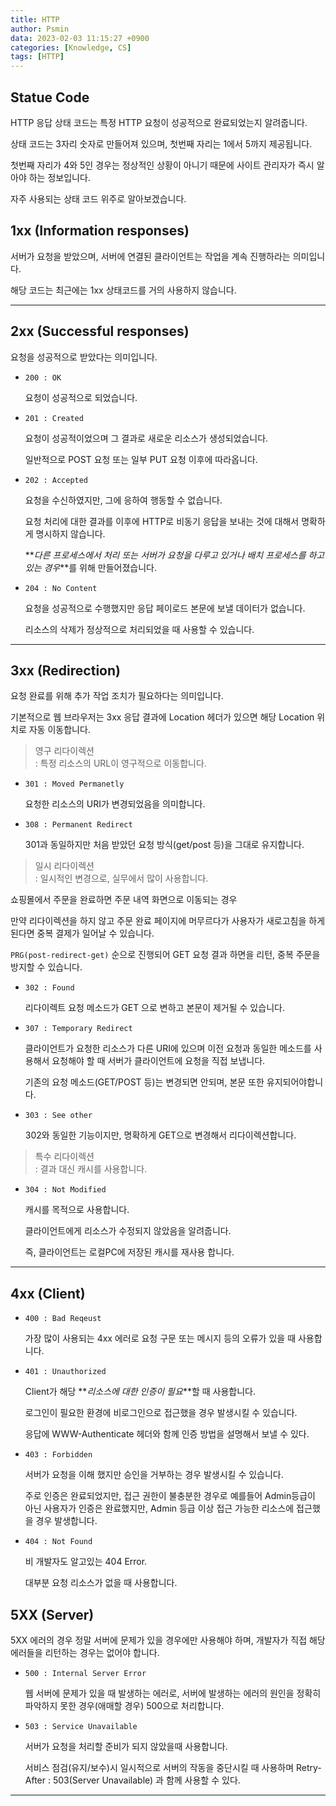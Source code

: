 ```yaml
---
title: HTTP
author: Psmin
data: 2023-02-03 11:15:27 +0900
categories: [Knowledge, CS]
tags: [HTTP]
---
```


## Statue Code

HTTP 응답 상태 코드는 특정 HTTP 요청이 성공적으로 완료되었는지 알려줍니다.

상태 코드는 3자리 숫자로 만들어져 있으며, 첫번째 자리는 1에서 5까지 제공됩니다.

첫번째 자리가 4와 5인 경우는 정상적인 상황이 아니기 때문에 사이트 관리자가 즉시 알아야 하는 정보입니다.

자주 사용되는 상태 코드 위주로 알아보겠습니다.

## 1xx (Information responses)

서버가 요청을 받았으며, 서버에 연결된 클라이언트는 작업을 계속 진행하라는 의미입니다.

해당 코드는 최근에는 1xx 상태코드를 거의 사용하지 않습니다.

---

## 2xx (Successful responses)

요청을 성공적으로 받았다는 의미입니다.

- `200 : OK`

  요청이 성공적으로 되었습니다.

- `201 : Created`

  요청이 성공적이었으며 그 결과로 새로운 리소스가 생성되었습니다.

  일반적으로 POST 요청 또는 일부 PUT 요청 이후에 따라옵니다.

- `202 : Accepted`

  요청을 수신하였지만, 그에 응하여 행동할 수 없습니다.

  요청 처리에 대한 결과를 이후에 HTTP로 비동기 응답을 보내는 것에 대해서 명확하게 명시하지 않습니다.

  **_다른 프로세스에서 처리 또는 서버가 요청을 다루고 있거나 배치 프로세스를 하고 있는 경우_**를 위해 만들어졌습니다.

- `204 : No Content`

  요청을 성공적으로 수행했지만 응답 페이로드 본문에 보낼 데이터가 없습니다.

  리소스의 삭제가 정상적으로 처리되었을 때 사용할 수 있습니다.

---

## 3xx (Redirection)

요청 완료를 위해 추가 작업 조치가 필요하다는 의미입니다.

기본적으로 웹 브라우저는 3xx 응답 결과에 Location 헤더가 있으면 해당 Location 위치로 자동 이동합니다.

> 영구 리다이렉션  
> : 특정 리소스의 URL이 영구적으로 이동합니다.

- `301 : Moved Permanetly`

  요청한 리소스의 URI가 변경되었음을 의미합니다.

- `308 : Permanent Redirect`

  301과 동일하지만 처음 받았던 요청 방식(get/post 등)을 그대로 유지합니다.

> 일시 리다이렉션  
> : 일시적인 변경으로, 실무에서 많이 사용합니다.

쇼핑몰에서 주문을 완료하면 주문 내역 화면으로 이동되는 경우

만약 리다이렉션을 하지 않고 주문 완료 페이지에 머무르다가 사용자가 새로고침을 하게된다면 중복 결제가 일어날 수 있습니다.

`PRG(post-redirect-get)` 순으로 진행되어 GET 요청 결과 하면을 리턴, 중복 주문을 방지할 수 있습니다.

- `302 : Found`

  리다이렉트 요청 메소드가 GET 으로 변하고 본문이 제거될 수 있습니다.

- `307 : Temporary Redirect`

  클라이언트가 요청한 리소스가 다른 URI에 있으며 이전 요청과 동일한 메소드를 사용해서 요청해야 할 때 서버가 클라이언트에 요청을 직접 보냅니다.

  기존의 요청 메소드(GET/POST 등)는 변경되면 안되며, 본문 또한 유지되어야합니다.

- `303 : See other`

  302와 동일한 기능이지만, 명확하게 GET으로 변경해서 리다이렉션합니다.

> 특수 리다이렉션  
> : 결과 대신 캐시를 사용합니다.

- `304 : Not Modified`

  캐시를 목적으로 사용합니다.

  클라이언트에게 리소스가 수정되지 않았음을 알려줍니다.

  즉, 클라이언트는 로컬PC에 저장된 캐시를 재사용 합니다.

---

## 4xx (Client)

- `400 : Bad Reqeust`

  가장 많이 사용되는 4xx 에러로 요청 구문 또는 메시지 등의 오류가 있을 때 사용합니다.

- `401 : Unauthorized`

  Client가 해당 **_리소스에 대한 인증이 필요_**할 때 사용합니다.

  로그인이 필요한 환경에 비로그인으로 접근했을 경우 발생시킬 수 있습니다.

  응답에 WWW-Authenticate 헤더와 함께 인증 방법을 설명해서 보낼 수 있다.

- `403 : Forbidden`

  서버가 요청을 이해 했지만 승인을 거부하는 경우 발생시킬 수 있습니다.

  주로 인증은 완료되었지만, 접근 권한이 불충분한 경우로 예를들어 Admin등급이 아닌 사용자가 인증은 완료했지만, Admin 등급 이상 접근 가능한 리소스에 접근했을 경우 발생합니다.

- `404 : Not Found`

  비 개발자도 알고있는 404 Error.

  대부분 요청 리소스가 없을 때 사용합니다.

## 5XX (Server)

5XX 에러의 경우 정말 서버에 문제가 있을 경우에만 사용해야 하며, 개발자가 직접 해당 에러들을 리턴하는 경우는 없어야 합니다.

- `500 : Internal Server Error`

  웹 서버에 문제가 있을 때 발생하는 에러로, 서버에 발생하는 에러의 원인을 정확히 파악하지 못한 경우(애매할 경우) 500으로 처리합니다.

- `503 : Service Unavailable`

  서버가 요청을 처리할 준비가 되지 않았을때 사용합니다.

  서비스 점검(유지/보수)시 일시적으로 서버의 작동을 중단시킬 때 사용하며 Retry-After : 503(Server Unavailable) 과 함께 사용할 수 있다.

---
